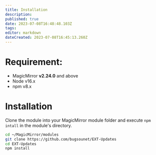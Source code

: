 ```yaml
---
title: Installation
description: 
published: true
date: 2023-07-08T16:48:48.103Z
tags: 
editor: markdown
dateCreated: 2023-07-08T16:45:13.260Z
---
```


# Requirement:
* MagicMirror **v2.24.0** and above
* Node v16.x
* npm v8.x

# Installation
Clone the module into your MagicMirror module folder and execute `npm intall` in the module's directory.

 ```sh
 cd ~/MagicMirror/modules
 git clone https://github.com/bugsounet/EXT-Updates
 cd EXT-Updates
 npm install
 ```
 